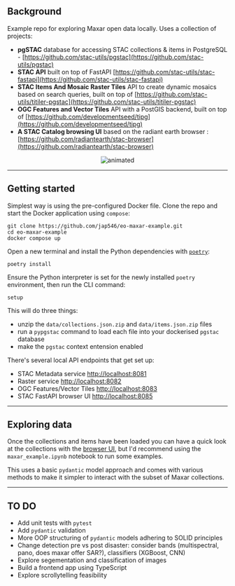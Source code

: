 ## Background
Example repo for exploring Maxar open data locally. Uses a collection of projects:
- **pgSTAC** database for accessing STAC collections & items in PostgreSQL - [https://github.com/stac-utils/pgstac](https://github.com/stac-utils/pgstac)
- **STAC API** built on top of FastAPI [https://github.com/stac-utils/stac-fastapi](https://github.com/stac-utils/stac-fastapi)
- **STAC Items And Mosaic Raster Tiles** API to create dynamic mosaics based on search queries, built on top of [https://github.com/stac-utils/titiler-pgstac](https://github.com/stac-utils/titiler-pgstac)
- **OGC Features and Vector Tiles** API with a PostGIS backend, built on top of [https://github.com/developmentseed/tipg](https://github.com/developmentseed/tipg)
- **A STAC Catalog browsing UI** based on the radiant earth browser : [https://github.com/radiantearth/stac-browser](https://github.com/radiantearth/stac-browser)

<p align="center">
  <img src="https://github.com/jap546/eo-maxar-example/blob/main/img/example.gif?raw=true" alt="animated" />
</p>

---
## Getting started
Simplest way is using the pre-configured Docker file. Clone the repo and start the Docker application using `compose`:

```
git clone https://github.com/jap546/eo-maxar-example.git
cd eo-maxar-example
docker compose up
```

Open a new terminal and install the Python dependencies with [`poetry`](https://python-poetry.org/):
```
poetry install
```

Ensure the Python interpreter is set for the newly installed `poetry` environment, then run the CLI command:
```
setup
```

This will do three things:
- unzip the `data/collections.json.zip` and `data/items.json.zip` files
- run a `pypgstac` command to load each file into your dockerised `pgstac` database
- make the `pgstac` context entension enabled

There's several local API endpoints that get set up:
- STAC Metadata service [http://localhost:8081](http://localhost:8081)
- Raster service [http://localhost:8082](http://localhost:8082)
- OGC Features/Vector Tiles [http://localhost:8083](http://localhost:8083)
- STAC FastAPI browser UI [http://localhost:8085](http://localhost:8085)
---
## Exploring data

Once the collections and items have been loaded you can have a quick look at the collections with the [browser UI](http://localhost:8085), but I'd recommend using the `maxar_example.ipynb` notebook to run some examples.

This uses a basic `pydantic` model approach and comes with various methods to make it simpler to interact with the subset of Maxar collections.

---
## TO DO

- Add unit tests with `pytest`
- Add `pydantic` validation
- More OOP structuring of `pydantic` models adhering to SOLID principles
- Change detection pre vs post disaster: consider bands (multispectral, pano, does maxar offer SAR?), classifiers (XGBoost, CNN)
- Explore segementation and classification of images
- Build a frontend app using TypeScript
- Explore scrollytelling feasibility 
